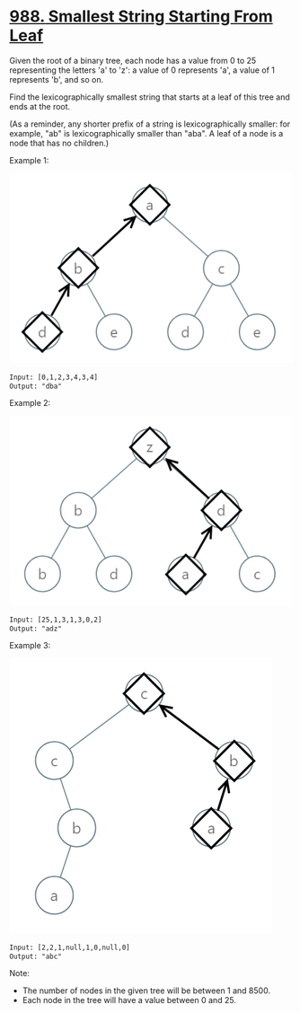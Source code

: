 # [988. Smallest String Starting From Leaf](https://leetcode.com/problems/smallest-string-starting-from-leaf/)

Given the root of a binary tree, each node has a value from 0 to 25 representing the letters 'a' to 'z': a value of 0 represents 'a', a value of 1 represents 'b', and so on.

Find the lexicographically smallest string that starts at a leaf of this tree and ends at the root.

(As a reminder, any shorter prefix of a string is lexicographically smaller: for example, "ab" is lexicographically smaller than "aba".  A leaf of a node is a node that has no children.)

Example 1:

![1](1.png)

```text
Input: [0,1,2,3,4,3,4]
Output: "dba"
```

Example 2:

![2](2.png)

```text
Input: [25,1,3,1,3,0,2]
Output: "adz"
```

Example 3:

![3](3.png)

```text
Input: [2,2,1,null,1,0,null,0]
Output: "abc"
```

Note:

- The number of nodes in the given tree will be between 1 and 8500.
- Each node in the tree will have a value between 0 and 25.